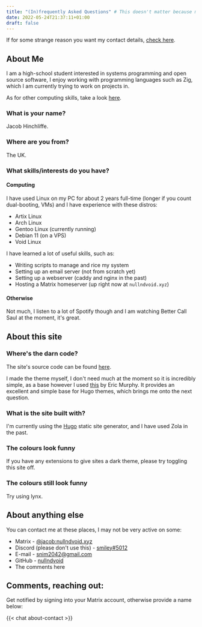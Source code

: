 ```yaml
---
title: "(In)frequently Asked Questions" # This doesn't matter because my theme doesn't show it
date: 2022-05-24T21:37:11+01:00
draft: false
---
```


If for some strange reason you want my contact details, [check here](#about-anything-else).

## About Me

I am a high-school student interested in systems programming and open source software, I enjoy working with programming languages such as Zig, which I am currently trying to work on projects in.

As for other computing skills, take a look [here](#what-skillsinterests-do-you-have).

### What is your name?

Jacob Hinchliffe.

### Where are you from?

The UK.

### What skills/interests do you have?

#### Computing

I have used Linux on my PC for about 2 years full-time (longer if you count dual-booting, VMs) and I have experience with these distros:

* Artix Linux
* Arch Linux
* Gentoo Linux (currently running)
* Debian 11 (on a VPS)
* Void Linux

I have learned a lot of useful skills, such as:

* Writing scripts to manage and rice my system
* Setting up an email server (not from scratch yet)
* Setting up a webserver (caddy and nginx in the past)
* Hosting a Matrix homeserver (up right now at `nullndvoid.xyz`)

#### Otherwise

Not much, I listen to a lot of Spotify though and I am watching Better Call Saul at the moment, it's great.

## About this site

### Where's the darn code?

The site's source code can be found [here](https://github.com/nullndvoid/nullndvoid.xyz).

I made the theme myself, I don't need much at the moment so it is incredibly simple, as a base however I used [this](https://github.com/ericmurphyxyz/hugo-starter-theme) by Eric Murphy. It provides an excellent and simple base for Hugo themes, which brings me onto the next question.

### What is the site built with?

I'm currently using the [Hugo](https://gohugo.io) static site generator, and I have used Zola in the past. 

### The colours look funny

If you have any extensions to give sites a dark theme, please try toggling this site off.

### The colours still look funny

Try using lynx.

## About anything else

You can contact me at these places, I may not be very active on some:

* Matrix - [@jacob:nullndvoid.xyz](https://matrix.to/#/@jacob:nullndvoid.xyz)
* Discord (please don't use this) - [smiley#5012](https://discordapp.com/users/301427890694914049)
* E-mail - [snim2042@gmail.com](mailto:snim2042@gmail.com)
* GitHub - [nullndvoid](https://github.com/nullndvoid)
* The comments here

## Comments, reaching out:

Get notified by signing into your Matrix account, otherwise provide a name below:

{{< chat about-contact >}}
